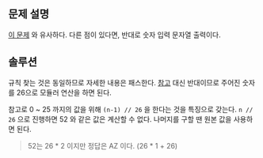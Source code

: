 ## 문제 설명
[이 문제](https://leetcode.com/problems/excel-sheet-column-number/) 와 유사하다.
다른 점이 있다면, 반대로 숫자 입력 문자열 출력이다.

## 솔루션
규칙 찾는 것은 동일하므로 자세한 내용은 패스한다. [참고](🙂easy/0171.Excel-Sheet-Column-Number/solutions.md)
대신 반대이므로 주어진 숫자를 26으로 모듈러 연산을 하면 된다.

참고로 0 ~ 25 까지의 값을 위해 `(n-1) // 26` 을 한다는 것을 특징으로 갖는다.
`n // 26` 으로 진행하면 52 와 같은 값은 계산할 수 없다. 나머지를 구할 땐 원본 값을 사용하면 된다.

> 52는 26 * 2 이지만 정답은 AZ 이다. (26 * 1 + 26)